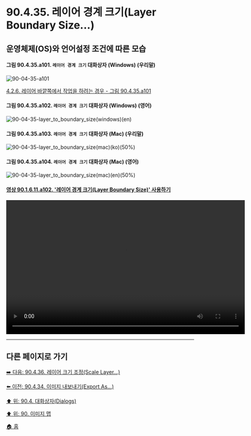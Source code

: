 # 90.4.35. 레이어 경계 크기(Layer Boundary Size...)
## 운영체제(OS)와 언어설정 조건에 따른 모습

<a id="90-04-35-a101"></a>

#### 그림 90.4.35.a101. `레이어 경계 크기` 대화상자 (Windows) (우리말)
![90-04-35-a101](https://github.com/wonder13662/gimp/assets/15767104/e85a3f18-db98-44a4-9a2e-b1be86828c4d)

[4.2.6. 레이어 바깥쪽에서 작업을 하려는 경우 - 그림 90.4.35.a101](./04-02-06-you-are-trying-to-act-outside-the-layer.md#90-04-35-a101)

<a id="90-04-35-a102"></a>

#### 그림 90.4.35.a102. `레이어 경계 크기` 대화상자 (Windows) (영어)
![90-04-35-layer_to_boundary_size(windows)(en)](https://github.com/wonder13662/gimp/assets/15767104/55af67dc-7c9d-4085-8f11-07182675627c)

#### 그림 90.4.35.a103. `레이어 경계 크기` 대화상자 (Mac) (우리말)
![90-04-35-layer_to_boundary_size(mac)(ko)(50%)](https://github.com/wonder13662/gimp/assets/15767104/34d489b1-862c-4d33-9f89-91d8591cc87a)

#### 그림 90.4.35.a104. `레이어 경계 크기` 대화상자 (Mac) (영어)
![90-04-35-layer_to_boundary_size(mac)(en)(50%)](https://github.com/wonder13662/gimp/assets/15767104/e6296abd-ccb8-4ae1-a90c-b4db8ef0272f)

<a id="90-01-06-11-a102"></a>

#### [영상 90.1.6.11.a102. '레이어 경계 크기(Layer Boundary Size)' 사용하기](./90-01-06-11-layer_boundary_size.md#90-01-06-11-a102)
<video controls="controls" width="640" height="360" environment="MacOS:Sonoma 14.2.1 GIMP 2.10.36" src="https://github.com/wonder13662/gimp/assets/15767104/c9c8062e-5035-49db-8ddf-5272b6a17b9a"></video>

***

## 다른 페이지로 가기
[➡️ 다음: 90.4.36. 레이어 크기 조정(Scale Layer...)](./90-04-0036-scale_layer.md)

[⬅️ 이전: 90.4.34. 이미지 내보내기(Export As...)](./90-04-0034-export_as.md)

[⬆️ 위: 90.4. 대화상자(Dialogs)](./90-04-0000-dialogs.md)

[⬆️ 위: 90. 이미지 맵](./90-00-image-map.md)

[🏠 홈](./00-home.md)

